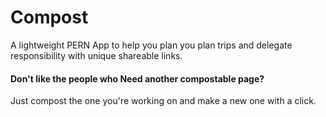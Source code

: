 # Compost
A lightweight PERN App to help you plan you plan trips and delegate responsibility with unique shareable links.

#### Don't like the people who  Need another compostable page? 
Just compost the one you're working on and make a new one with a click.
